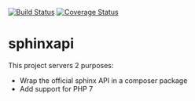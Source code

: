 [![Build Status](https://travis-ci.org/mathieuimbert/sphinxapi.svg?branch=master)](https://travis-ci.org/mathieuimbert/sphinxapi)
[![Coverage Status](https://coveralls.io/repos/github/mathieuimbert/sphinxapi/badge.svg?branch=master)](https://coveralls.io/github/mathieuimbert/sphinxapi?branch=master)

# sphinxapi

This project servers 2 purposes:
- Wrap the official sphinx API in a composer package
- Add support for PHP 7
